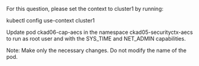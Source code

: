 For this question, please set the context to cluster1 by running:


kubectl config use-context cluster1



Update pod ckad06-cap-aecs in the namespace ckad05-securityctx-aecs to run as root user and with the SYS_TIME and NET_ADMIN capabilities.


Note: Make only the necessary changes. Do not modify the name of the pod.